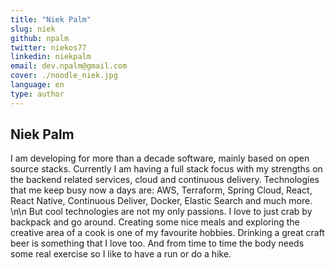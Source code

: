 ```yaml
---
title: "Niek Palm"
slug: niek 
github: npalm
twitter: niekos77
linkedin: niekpalm
email: dev.npalm@gmail.com
cover: ./noodle_niek.jpg
language: en
type: author
---
```

## Niek Palm 

I am developing for more than a decade software, mainly based on open source stacks. Currently I am having a full stack focus with my strengths on the backend related services, cloud and continuous delivery. Technologies that me keep busy now a days are: AWS, Terraform, Spring Cloud, React, React Native, Continuous Deliver, Docker, Elastic Search and much more. \n\n But cool technologies are not my only passions. I love to just crab by backpack and go around. Creating some nice meals and exploring the creative area of a cook is one of my favourite hobbies. Drinking a great craft beer is something that I love too. And from time to time the body needs some real exercise so I like to have a run or do a hike.